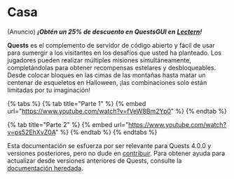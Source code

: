 # Casa

(Anuncio) _**¡Obtén un 25% de descuento en QuestsGUI en**_ [_**Lectern**_](https://lectern.browsit.org/resources/?sort=downloads&)_**!**_

**Quests** es el complemento de servidor de código abierto y fácil de usar para sumergir a los visitantes en los desafíos que usted ha planteado. Los jugadores pueden realizar múltiples misiones simultáneamente, completándolas para obtener recompensas estelares y desbloqueables. Desde colocar bloques en las cimas de las montañas hasta matar un centenar de esqueletos en Halloween, ¡las combinaciones solo están limitadas por tu imaginación!

{% tabs %}
{% tab title="Parte 1" %}
{% embed url="https://www.youtube.com/watch?v=fVeW8Bm2Yp0" %}
{% endtab %}

{% tab title="Parte 2" %}
{% embed url="https://www.youtube.com/watch?v=ps52EhXvZ0A" %}
{% endtab %}
{% endtabs %}

Esta documentación se esfuerza por ser relevante para Quests 4.0.0 y versiones posteriores, pero no dude en [contribuir](https://github.com/PikaMug/QuestsDoc/tree/spanish-espanol). Para obtener ayuda para actualizar desde versiones anteriores de Quests, consulte la [documentación heredada](https://github.com/PikaMug/Quests/wiki/Ye-Ol'-Legacy-Documentation).
